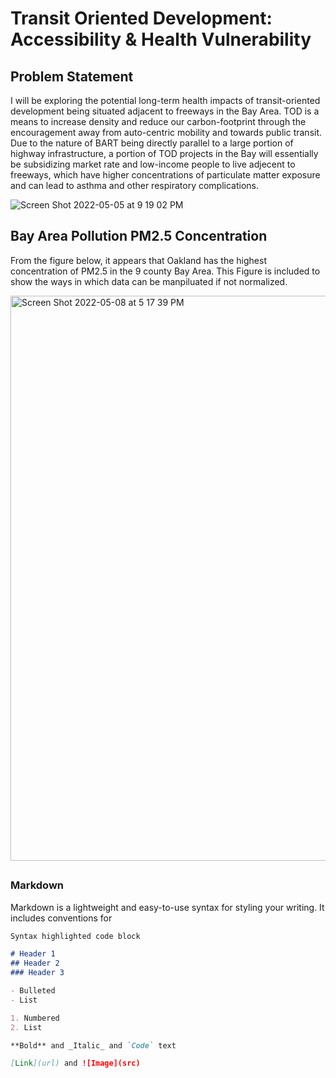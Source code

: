 # Transit Oriented Development: Accessibility & Health Vulnerability

## Problem Statement
I will be exploring the potential long-term health impacts of transit-oriented development being situated adjacent to freeways in the Bay Area. TOD is a means to increase density and reduce our carbon-footprint through the encouragement away from auto-centric mobility and towards public transit. Due to the nature of BART being directly parallel to a large portion of highway infrastructure, a portion of TOD projects in the Bay will essentially be subsidizing market rate and low-income people to live adjecent to freeways, which have higher concentrations of particulate matter exposure and can lead to asthma and other respiratory complications.

![Screen Shot 2022-05-05 at 9 19 02 PM](https://user-images.githubusercontent.com/82476483/167476249-f703a9f7-dacf-4017-ad8f-4b42b07a45a4.png)

## Bay Area Pollution PM2.5 Concentration

From the figure below, it appears that Oakland has the highest concentration of PM2.5 in the 9 county Bay Area. This Figure is included to show the ways in which data can be manpiluated if not normalized.

<img width="904" alt="Screen Shot 2022-05-08 at 5 17 39 PM" src="https://user-images.githubusercontent.com/82476483/167321810-3b7d8e94-8215-4f32-9f4f-8cdcb5005efc.png">

##

### Markdown

Markdown is a lightweight and easy-to-use syntax for styling your writing. It includes conventions for

```markdown
Syntax highlighted code block

# Header 1
## Header 2
### Header 3

- Bulleted
- List

1. Numbered
2. List

**Bold** and _Italic_ and `Code` text

[Link](url) and ![Image](src)
```

